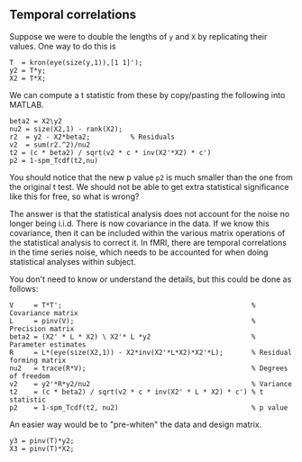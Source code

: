 
## Temporal correlations
Suppose we were to double the lengths of ``y`` and ``X`` by replicating their values.
One way to do this is
```
T  = kron(eye(size(y,1)),[1 1]');
y2 = T*y;
X2 = T*X;
```
We can compute a t statistic from these by copy/pasting the following into MATLAB.
```
beta2 = X2\y2
nu2 = size(X2,1) - rank(X2);
r2  = y2 - X2*beta2;          % Residuals
v2  = sum(r2.^2)/nu2
t2 = (c * beta2) / sqrt(v2 * c * inv(X2'*X2) * c')
p2 = 1-spm_Tcdf(t2,nu)
```

You should notice that the new p value ``p2`` is much smaller than the one from the original t test.
We should not be able to get extra statistical significance like this for free, so what is wrong?

The answer is that the statistical analysis does not account for the noise no longer being i.i.d.
There is now covariance in the data.
If we know this covariance, then it can be included within the various matrix operations of the statistical analysis
to correct it.
In fMRI, there are temporal correlations in the time series noise, which needs to be accounted for when doing statistical analyses within subject.




You don't need to know or understand the details, but this could be done as follows:
```
V     = T*T';                                               % Covariance matrix
L     = pinv(V);                                            % Precision matrix
beta2 = (X2' * L * X2) \ X2'* L *y2                         % Parameter estimates
R     = L*(eye(size(X2,1)) - X2*inv(X2'*L*X2)*X2'*L);       % Residual forming matrix
nu2   = trace(R*V);                                         % Degrees of freedom
v2    = y2'*R*y2/nu2                                        % Variance
t2    = (c * beta2) / sqrt(v2 * c * inv(X2' * L * X2) * c') % t statistic
p2    = 1-spm_Tcdf(t2, nu2)                                 % p value
```
An easier way would be to "pre-whiten" the data and design matrix.
```
y3 = pinv(T)*y2;
X3 = pinv(T)*X2;
```
